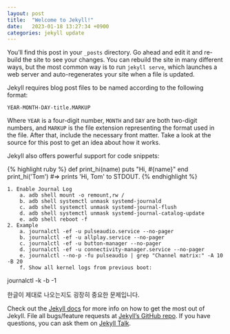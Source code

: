 ```yaml
---
layout: post
title:  "Welcome to Jekyll!"
date:   2023-01-18 13:27:34 +0900
categories: jekyll update
---
```

You’ll find this post in your `_posts` directory. Go ahead and edit it and re-build the site to see your changes. You can rebuild the site in many different ways, but the most common way is to run `jekyll serve`, which launches a web server and auto-regenerates your site when a file is updated.

Jekyll requires blog post files to be named according to the following format:

`YEAR-MONTH-DAY-title.MARKUP`

Where `YEAR` is a four-digit number, `MONTH` and `DAY` are both two-digit numbers, and `MARKUP` is the file extension representing the format used in the file. After that, include the necessary front matter. Take a look at the source for this post to get an idea about how it works.

Jekyll also offers powerful support for code snippets:

{% highlight ruby %}
def print_hi(name)
  puts "Hi, #{name}"
end
print_hi('Tom')
#=> prints 'Hi, Tom' to STDOUT.
{% endhighlight %}


	1. Enable Journal Log 
		a. adb shell mount -o remount,rw /
		b. adb shell systemctl unmask systemd-journald
		c. adb shell systemctl unmask systemd-journal-flush
		d. adb shell systemctl unmask systemd-journal-catalog-update
		e. adb shell reboot -f 
	2. Example
		a. journalctl -ef -u pulseaudio.service --no-pager
		b. journalctl -ef -u allplay.service --no-pager
		c. journalctl -ef -u button-manager --no-pager
		d. journalctl -ef -u connectivity-manager.service --no-pager
		e. journalctl --no-p -fu pulseaudio | grep "Channel matrix:" -A 10 -B 20
		f. Show all kernel logs from previous boot:
journalctl -k -b -1

한글이 제대로 나오는지도 굉장히 중요한 문제입니다.



Check out the [Jekyll docs][jekyll-docs] for more info on how to get the most out of Jekyll. File all bugs/feature requests at [Jekyll’s GitHub repo][jekyll-gh]. If you have questions, you can ask them on [Jekyll Talk][jekyll-talk].

[jekyll-docs]: https://jekyllrb.com/docs/home
[jekyll-gh]:   https://github.com/jekyll/jekyll
[jekyll-talk]: https://talk.jekyllrb.com/
